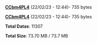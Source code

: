 [**CCbm4PL4**](/data/CCbm4PL4.txt) (22/02/23 - 12:44)- 735 bytes

[**CCbm4PL4**](/data/CCbm4PL4.txt) (22/02/23 - 12:44)- 735 bytes

**Total Datas**: 11307

**Total Size**: 73.70 MB / 73.7 MB